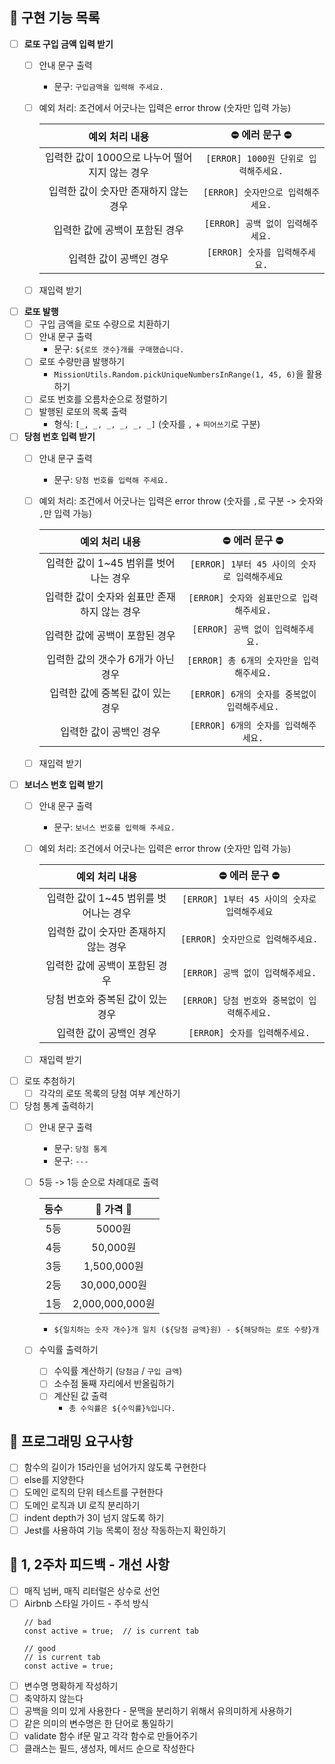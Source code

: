 ## 📁 구현 기능 목록
- [ ] **로또 구입 금액 입력 받기**
  - [ ] 안내 문구 출력
    - 문구: `구입금액을 입력해 주세요.`
  - [ ] 예외 처리: 조건에서 어긋나는 입력은 error throw (숫자만 입력 가능)

    | 예외 처리 내용 | ⛔️ 에러 문구 ⛔️ |
    | :-------------: | :-----------: |
    | 입력한 값이 1000으로 나누어 떨어지지 않는 경우 | `[ERROR] 1000원 단위로 입력해주세요.` |
    | 입력한 값이 숫자만 존재하지 않는 경우 | `[ERROR] 숫자만으로 입력해주세요.` |
    | 입력한 값에 공백이 포함된 경우 | `[ERROR] 공백 없이 입력해주세요.` |
    | 입력한 값이 공백인 경우 | `[ERROR] 숫자를 입력해주세요.` |
  - [ ] 재입력 받기
- [ ] **로또 발행**
  - [ ] 구입 금액을 로또 수량으로 치환하기
  - [ ] 안내 문구 출력
    - 문구: `${로또 갯수}개를 구매했습니다.`
  - [ ] 로또 수량만큼 발행하기
    - `MissionUtils.Random.pickUniqueNumbersInRange(1, 45, 6)`을 활용하기
  - [ ] 로또 번호를 오름차순으로 정렬하기
  - [ ] 발행된 로또의 목록 출력
    - 형식: `[_, _, _, _, _, _]` (숫자를 `,` + `띄어쓰기`로 구분)
- [ ] **당첨 번호 입력 받기**
  - [ ] 안내 문구 출력
    - 문구: `당첨 번호를 입력해 주세요.`
  - [ ] 예외 처리: 조건에서 어긋나는 입력은 error throw (숫자를 `,`로 구분 -> 숫자와 `,`만 입력 가능)

    | 예외 처리 내용 | ⛔️ 에러 문구 ⛔️ |
    | :-------------: | :-----------: |
    | 입력한 값이 1~45 범위를 벗어나는 경우 | `[ERROR] 1부터 45 사이의 숫자로 입력해주세요` |
    | 입력한 값이 숫자와 쉼표만 존재하지 않는 경우 | `[ERROR] 숫자와 쉼표만으로 입력해주세요.` |
    | 입력한 값에 공백이 포함된 경우 | `[ERROR] 공백 없이 입력해주세요.` |
    | 입력한 값의 갯수가 6개가 아닌 경우 | `[ERROR] 총 6개의 숫자만을 입력해주세요.` |
    | 입력한 값에 중복된 값이 있는 경우 | `[ERROR] 6개의 숫자를 중복없이 입력해주세요.` |
    | 입력한 값이 공백인 경우 | `[ERROR] 6개의 숫자를 입력해주세요.` |
  - [ ] 재입력 받기
- [ ] **보너스 번호 입력 받기**
  - [ ] 안내 문구 출력
    - 문구: `보너스 번호를 입력해 주세요.`
  - [ ] 예외 처리: 조건에서 어긋나는 입력은 error throw (숫자만 입력 가능)

    | 예외 처리 내용 | ⛔️ 에러 문구 ⛔️ |
    | :-------------: | :-----------: |
    | 입력한 값이 1~45 범위를 벗어나는 경우 | `[ERROR] 1부터 45 사이의 숫자로 입력해주세요` |
    | 입력한 값이 숫자만 존재하지 않는 경우 | `[ERROR] 숫자만으로 입력해주세요.` |
    | 입력한 값에 공백이 포함된 경우 | `[ERROR] 공백 없이 입력해주세요.` |
    | 당첨 번호와 중복된 값이 있는 경우 | `[ERROR] 당첨 번호와 중복없이 입력해주세요.` |
    | 입력한 값이 공백인 경우 | `[ERROR] 숫자를 입력해주세요.` |
  - [ ] 재입력 받기
- [ ] 로또 추첨하기
  - [ ] 각각의 로또 목록의 당첨 여부 계산하기
- [ ] 당첨 통계 출력하기
  - [ ] 안내 문구 출력
    - 문구: `당첨 통계`
    - 문구: `---`
  - [ ] 5등 -> 1등 순으로 차례대로 출력

    | 등수 | 💸 가격 💸 |
    | :----: | :----: |
    | 5등 | 5000원 |
    | 4등 | 50,000원 |
    | 3등 | 1,500,000원 |
    | 2등 | 30,000,000원 |
    | 1등 | 2,000,000,000원 |
    - `${일치하는 숫자 개수}개 일치 (${당첨 금액}원) - ${해당하는 로또 수량}개`
  - [ ] 수익률 출력하기
    - [ ] 수익률 계산하기 (`당첨금` / `구입 금액`)
    - [ ] 소수점 둘째 자리에서 반올림하기
    - [ ] 계산된 값 출력
      - `총 수익률은 ${수익률}%입니다.`
    

## 💫 프로그래밍 요구사항
- [ ] 함수의 길이가 15라인을 넘어가지 않도록 구현한다
- [ ] else를 지양한다
- [ ] 도메인 로직의 단위 테스트를 구현한다
- [ ] 도메인 로직과 UI 로직 분리하기
- [ ] indent depth가 3이 넘지 않도록 하기
- [ ] Jest를 사용하여 기능 목록이 정상 작동하는지 확인하기

## 🧚 1, 2주차 피드백 - 개선 사항
- [ ] 매직 넘버, 매직 리터럴은 상수로 선언
- [ ] Airbnb 스타일 가이드 - 주석 방식
  ```
  // bad
  const active = true;  // is current tab

  // good
  // is current tab
  const active = true;
  ```
- [ ] 변수명 명확하게 작성하기
- [ ] 축약하지 않는다
- [ ] 공백을 의미 있게 사용한다 - 문맥을 분리하기 위해서 유의미하게 사용하기
- [ ] 같은 의미의 변수명은 한 단어로 통일하기
- [ ] validate 함수 if문 말고 각각 함수로 만들어주기
- [ ] 클래스는 필드, 생성자, 메서드 순으로 작성한다
